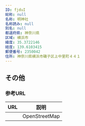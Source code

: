 ```yaml
---
ID: fjduI
総称: null
名称: 明神社
名称読み: null
別名: null
都道府県: 神奈川県
区域: 横浜市
緯度: 35.3722146
経度: 139.6103415
郵便番号: 2350042
住所: 神奈川県横浜市磯子区上中里町４４１
---
```


## その他

### 参考URL

| URL | 説明          |
| --- | ------------- |
|     | OpenStreetMap |
